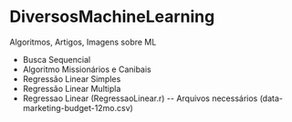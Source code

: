 # DiversosMachineLearning
Algoritmos, Artigos, Imagens sobre ML
- Busca Sequencial
- Algoritmo Missionários e Canibais
- Regressão Linear Simples
- Regressão Linear Multipla
- Regressao Linear (RegressaoLinear.r)
-- Arquivos necessários (data-marketing-budget-12mo.csv)
